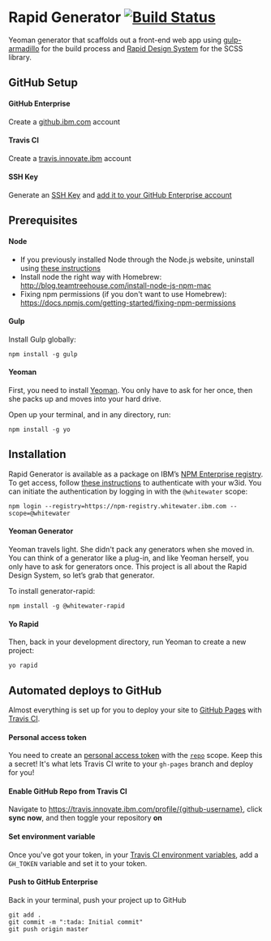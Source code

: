 # Rapid Generator [![Build Status](https://travis.ibm.com/mcpaul/generator-rapid.svg?token=zyKr4q1yXhTxTRCi32JS&branch=master)](https://travis.ibm.com/mcpaul/generator-rapid)

Yeoman generator that scaffolds out a front-end web app using [gulp-armadillo](https://github.com/Snugug/gulp-armadillo) for the build process and [Rapid Design System](https://github.ibm.com/Whitewater/rapid) for the SCSS library.

## GitHub Setup

#### GitHub Enterprise
Create a [github.ibm.com](https://github.ibm.com/) account

#### Travis CI
Create a [travis.innovate.ibm](https://travis.innovate.ibm.com/) account

#### SSH Key
Generate an [SSH Key](https://help.github.com/articles/generating-a-new-ssh-key-and-adding-it-to-the-ssh-agent/) and [add it to your GitHub Enterprise account](https://help.github.com/articles/adding-a-new-ssh-key-to-your-github-account/)

## Prerequisites

#### Node
  - If you previously installed Node through the Node.js website, uninstall using [these instructions](https://gist.github.com/TonyMtz/d75101d9bdf764c890ef#file-gistfile1-txt)
  - Install node the right way with Homebrew: http://blog.teamtreehouse.com/install-node-js-npm-mac
  - Fixing npm permissions (if you don't want to use Homebrew): https://docs.npmjs.com/getting-started/fixing-npm-permissions

#### Gulp
Install Gulp globally:
```
npm install -g gulp
```

#### Yeoman

First, you need to install [Yeoman](http://yeoman.io). You only have to ask for her once, then she packs up and moves into your hard drive.

Open up your terminal, and in any directory, run:
```
npm install -g yo
```

## Installation

Rapid Generator is available as a package on IBM’s [NPM Enterprise registry](https://npm.whitewater.ibm.com/). To get access, follow [these instructions](https://github.ibm.com/Whitewater/npm-enterprise#option-2-using-npm-enterprise-for-private-packages-only) to authenticate with your w3id. You can initiate the authentication by logging in with the `@whitewater` scope:

```
npm login --registry=https://npm-registry.whitewater.ibm.com --scope=@whitewater
```

#### Yeoman Generator

Yeoman travels light. She didn't pack any generators when she moved in. You can think of a generator like a plug-in, and like Yeoman herself, you only have to ask for generators once. This project is all about the Rapid Design System, so let’s grab that generator.

To install generator-rapid:
```
npm install -g @whitewater-rapid
```

#### Yo Rapid

Then, back in your development directory, run Yeoman to create a new project:
```
yo rapid
```

## Automated deploys to GitHub

Almost everything is set up for you to deploy your site to [GitHub Pages](https://pages.github.com/) with [Travis CI](https://travis.innovate.ibm.com).

#### Personal access token
You need to create an [personal access token](https://help.github.com/articles/creating-an-access-token-for-command-line-use/) with the [`repo`](https://developer.github.com/v3/oauth/#scopes) scope. Keep this a secret! It's what lets Travis CI write to your `gh-pages` branch and deploy for you!

#### Enable GitHub Repo from Travis CI
Navigate to https://travis.innovate.ibm.com/profile/{github-username}, click **sync now**, and then toggle your repository **on**

#### Set environment variable
Once you've got your token, in your [Travis CI environment variables](https://docs.travis-ci.com/user/environment-variables/#Defining-Variables-in-Repository-Settings), add a `GH_TOKEN` variable and set it to your token.

#### Push to GitHub Enterprise
Back in your terminal, push your project up to GitHub
```
git add .
git commit -m ":tada: Initial commit"
git push origin master
```
